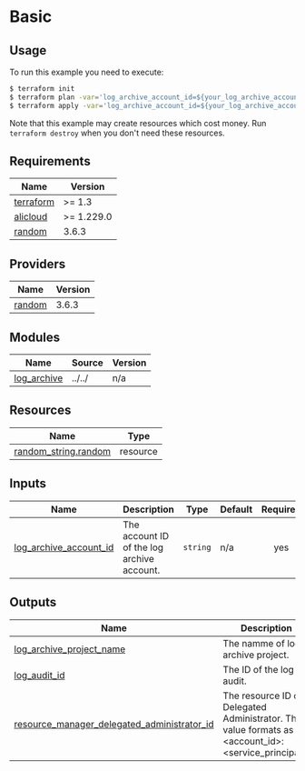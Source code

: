# Basic

## Usage

To run this example you need to execute:

```bash
$ terraform init
$ terraform plan -var='log_archive_account_id=${your_log_archive_account_id}'
$ terraform apply -var='log_archive_account_id=${your_log_archive_account_id}'
```

Note that this example may create resources which cost money. Run `terraform destroy` when you don't need these resources.

<!-- BEGIN_TF_DOCS -->
## Requirements

| Name | Version |
|------|---------|
| <a name="requirement_terraform"></a> [terraform](#requirement\_terraform) | >= 1.3 |
| <a name="requirement_alicloud"></a> [alicloud](#requirement\_alicloud) | >= 1.229.0 |
| <a name="requirement_random"></a> [random](#requirement\_random) | 3.6.3 |

## Providers

| Name | Version |
|------|---------|
| <a name="provider_random"></a> [random](#provider\_random) | 3.6.3 |

## Modules

| Name | Source | Version |
|------|--------|---------|
| <a name="module_log_archive"></a> [log\_archive](#module\_log\_archive) | ../../ | n/a |

## Resources

| Name | Type |
|------|------|
| [random_string.random](https://registry.terraform.io/providers/hashicorp/random/3.6.3/docs/resources/string) | resource |

## Inputs

| Name | Description | Type | Default | Required |
|------|-------------|------|---------|:--------:|
| <a name="input_log_archive_account_id"></a> [log\_archive\_account\_id](#input\_log\_archive\_account\_id) | The account ID of the log archive account. | `string` | n/a | yes |

## Outputs

| Name | Description |
|------|-------------|
| <a name="output_log_archive_project_name"></a> [log\_archive\_project\_name](#output\_log\_archive\_project\_name) | The namme of log archive project. |
| <a name="output_log_audit_id"></a> [log\_audit\_id](#output\_log\_audit\_id) | The ID of the log audit. |
| <a name="output_resource_manager_delegated_administrator_id"></a> [resource\_manager\_delegated\_administrator\_id](#output\_resource\_manager\_delegated\_administrator\_id) | The resource ID of Delegated Administrator. The value formats as <account\_id>:<service\_principal>. |
<!-- END_TF_DOCS -->